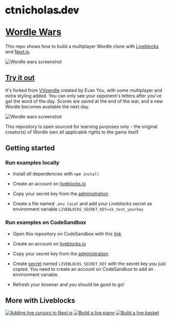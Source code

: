 ##

<svg xmlns="http://www.w3.org/2000/svg" width="230.379" height="26.539" viewBox="0 0 230.379 26.539" fill="currentColor">
<path d="M-520.5-93.429a8.19,8.19,0,0,1-4.226-1.147,8.631,8.631,0,0,1-3.141-3.229,9.639,9.639,0,0,1-1.191-4.87,10.054,10.054,0,0,1,1.191-5.108,7.965,7.965,0,0,1,3.141-3.106,8.775,8.775,0,0,1,4.226-1.05,8.065,8.065,0,0,1,3.362.653,7.13,7.13,0,0,1,2.391,1.712,7.158,7.158,0,0,1,1.42,2.329,7.175,7.175,0,0,1,.468,2.488l-5.647-.053a3.026,3.026,0,0,0-.609-1.385,1.687,1.687,0,0,0-1.42-.626,2.777,2.777,0,0,0-1.4.379,2.719,2.719,0,0,0-1.076,1.279,6.07,6.07,0,0,0-.415,2.488,5.963,5.963,0,0,0,.415,2.453,2.665,2.665,0,0,0,1.076,1.27,2.828,2.828,0,0,0,1.4.371,1.919,1.919,0,0,0,1.615-.556,2.282,2.282,0,0,0,.415-1.4h5.647a7.57,7.57,0,0,1-.829,3.494,6.4,6.4,0,0,1-2.514,2.62A8.341,8.341,0,0,1-520.5-93.429Zm16.851,0a7.962,7.962,0,0,1-3.1-.6,5.134,5.134,0,0,1-2.312-1.879,5.718,5.718,0,0,1-.873-3.291v-16.569h5.682v16.357a1.4,1.4,0,0,0,1.57,1.588,5.2,5.2,0,0,0,1.05-.115,9.877,9.877,0,0,0,1.3-.379l.829,3.935q-1.076.388-2.056.671A7.516,7.516,0,0,1-503.648-93.429Zm-8.346-14.293v-3.653h11.7v3.653Zm26.38,13.728v-10.129a2.753,2.753,0,0,0-.671-2.038,2.226,2.226,0,0,0-1.623-.662,3.122,3.122,0,0,0-1.782.547,3.694,3.694,0,0,0-1.3,1.756,8.755,8.755,0,0,0-.485,3.2h-1.712a17.425,17.425,0,0,1,.891-6.088,7.188,7.188,0,0,1,2.435-3.441,5.91,5.91,0,0,1,3.5-1.094,6.193,6.193,0,0,1,3.661,1.006,5.835,5.835,0,0,1,2.091,2.77,11.325,11.325,0,0,1,.671,4.041v10.129Zm-11.5,0v-17.381h4.976l.671,2.876v14.5Zm24.421-19.622a3.483,3.483,0,0,1-2.479-.821,3.029,3.029,0,0,1-.873-2.32,3.16,3.16,0,0,1,.873-2.338,3.353,3.353,0,0,1,2.479-.873,3.372,3.372,0,0,1,2.453.873,3.108,3.108,0,0,1,.9,2.338,2.981,2.981,0,0,1-.9,2.32A3.5,3.5,0,0,1-472.7-113.616Zm-2.823,19.622v-17.487h5.647v17.487Zm17.575.565a8.19,8.19,0,0,1-4.226-1.147,8.631,8.631,0,0,1-3.141-3.229,9.639,9.639,0,0,1-1.191-4.87,10.054,10.054,0,0,1,1.191-5.108,7.966,7.966,0,0,1,3.141-3.106,8.775,8.775,0,0,1,4.226-1.05,8.065,8.065,0,0,1,3.361.653,7.13,7.13,0,0,1,2.391,1.712,7.159,7.159,0,0,1,1.42,2.329,7.176,7.176,0,0,1,.468,2.488l-5.647-.053a3.025,3.025,0,0,0-.609-1.385,1.687,1.687,0,0,0-1.42-.626,2.777,2.777,0,0,0-1.4.379,2.719,2.719,0,0,0-1.076,1.279,6.07,6.07,0,0,0-.415,2.488,5.963,5.963,0,0,0,.415,2.453,2.666,2.666,0,0,0,1.076,1.27,2.828,2.828,0,0,0,1.4.371,1.919,1.919,0,0,0,1.615-.556,2.282,2.282,0,0,0,.415-1.4h5.647a7.57,7.57,0,0,1-.829,3.494,6.4,6.4,0,0,1-2.514,2.62A8.341,8.341,0,0,1-457.946-93.429Zm21.933-.565v-10.129a2.753,2.753,0,0,0-.671-2.038,2.226,2.226,0,0,0-1.623-.662,3.122,3.122,0,0,0-1.782.547,3.694,3.694,0,0,0-1.3,1.756,8.755,8.755,0,0,0-.485,3.2h-1.712a17.425,17.425,0,0,1,.891-6.088,7.188,7.188,0,0,1,2.435-3.441,5.91,5.91,0,0,1,3.5-1.094,6.193,6.193,0,0,1,3.661,1.006,5.835,5.835,0,0,1,2.091,2.77,11.324,11.324,0,0,1,.671,4.041v10.129Zm-11.5,0v-24.351h5.647v24.351Zm28.462.565a9.89,9.89,0,0,1-4.438-1,7.633,7.633,0,0,1-3.229-3.035,10.029,10.029,0,0,1-1.209-5.179,10.312,10.312,0,0,1,1.209-5.294,7.506,7.506,0,0,1,3.229-3.026,10.038,10.038,0,0,1,4.438-.979,9.751,9.751,0,0,1,4.358.979,7.543,7.543,0,0,1,3.2,3.026,10.311,10.311,0,0,1,1.209,5.294,10.029,10.029,0,0,1-1.209,5.179,7.672,7.672,0,0,1-3.2,3.035A9.608,9.608,0,0,1-419.055-93.429Zm-.212-4.923a3.23,3.23,0,0,0,1.579-.423,3.291,3.291,0,0,0,1.279-1.368,5.24,5.24,0,0,0,.512-2.5,5.2,5.2,0,0,0-.865-3.406,2.673,2.673,0,0,0-2.082-.988,3.431,3.431,0,0,0-1.615.423,3.251,3.251,0,0,0-1.323,1.385,5.448,5.448,0,0,0-.521,2.585,4.814,4.814,0,0,0,.909,3.317A2.826,2.826,0,0,0-419.267-98.352Zm11.84,4.358v-24.351h5.647v24.351Zm21.386,0-.723-4.641v-6.511a3.672,3.672,0,0,0-.476-2.029,2.292,2.292,0,0,0-2.029-.723,3.481,3.481,0,0,0-1.491.274,1.922,1.922,0,0,0-.847.723,1.851,1.851,0,0,0-.273.979h-6.105a5.592,5.592,0,0,1,.971-3.379,5.723,5.723,0,0,1,2.911-1.985,15.346,15.346,0,0,1,4.835-.653,11.076,11.076,0,0,1,4.35.776,6.032,6.032,0,0,1,2.814,2.329,7.134,7.134,0,0,1,.988,3.9v10.94Zm-5.47.565a8.845,8.845,0,0,1-3.926-.785,5.623,5.623,0,0,1-2.409-2.126,5.615,5.615,0,0,1-.812-2.964,4.278,4.278,0,0,1,.847-2.656A5.4,5.4,0,0,1-395.3-103.7a11.886,11.886,0,0,1,4.1-.618,19.159,19.159,0,0,1,2.62.159q1.138.159,2.338.388v3.176a17.652,17.652,0,0,0-1.826-.3A16.544,16.544,0,0,0-389.9-101a4.185,4.185,0,0,0-1.985.4,1.363,1.363,0,0,0-.732,1.3,1.4,1.4,0,0,0,.653,1.138,3.489,3.489,0,0,0,2.065.485,3.273,3.273,0,0,0,1.888-.476,2.587,2.587,0,0,0,.971-1.2,3.912,3.912,0,0,0,.282-1.429h1.323a10.329,10.329,0,0,1-.635,3.688,5.808,5.808,0,0,1-1.976,2.673A5.647,5.647,0,0,1-391.511-93.429Zm21.051,0a13.376,13.376,0,0,1-4.394-.662,6.375,6.375,0,0,1-2.973-1.994,5.13,5.13,0,0,1-1.05-3.361h5.1a1.368,1.368,0,0,0,.715,1.27,4.033,4.033,0,0,0,1.844.353A3.279,3.279,0,0,0-370.054-98a1.566,1.566,0,0,0,.688-.468.993.993,0,0,0,.229-.626.872.872,0,0,0-.318-.706,3.719,3.719,0,0,0-.988-.529l-4.217-1.641a7.463,7.463,0,0,1-2.885-1.967,4.226,4.226,0,0,1-1.015-2.832,4.33,4.33,0,0,1,2.135-3.741,10.387,10.387,0,0,1,5.841-1.429,7.915,7.915,0,0,1,5.347,1.623,5.28,5.28,0,0,1,1.888,4.129h-5.17a1.261,1.261,0,0,0-.476-.979,2.414,2.414,0,0,0-1.588-.415,2.944,2.944,0,0,0-1.447.3.9.9,0,0,0-.529.794q0,.671,1.112,1.059l4.8,1.923a7.868,7.868,0,0,1,2.806,1.765,3.657,3.657,0,0,1,1.023,2.647,4.431,4.431,0,0,1-1,2.744,7.232,7.232,0,0,1-2.726,2.109A9.112,9.112,0,0,1-370.46-93.429Zm7.94-3.847a3.527,3.527,0,0,1,1.05-2.612,3.705,3.705,0,0,1,2.726-1.041,3.858,3.858,0,0,1,2.77,1.041,3.454,3.454,0,0,1,1.094,2.612,3.371,3.371,0,0,1-1.094,2.585,3.915,3.915,0,0,1-2.77,1.015,3.741,3.741,0,0,1-2.726-1.023A3.447,3.447,0,0,1-362.519-97.276Zm16.269,3.847a7.483,7.483,0,0,1-4.1-1.173,8.22,8.22,0,0,1-2.92-3.282,10.629,10.629,0,0,1-1.076-4.9,10.664,10.664,0,0,1,1.023-4.808,7.991,7.991,0,0,1,2.77-3.2,6.981,6.981,0,0,1,3.917-1.147,5.833,5.833,0,0,1,3.335.926,5.692,5.692,0,0,1,2.091,2.788,13.132,13.132,0,0,1,.715,4.667h-1.57a3.322,3.322,0,0,0-.432-1.72,3.106,3.106,0,0,0-1.138-1.138,3.094,3.094,0,0,0-1.57-.406,3.314,3.314,0,0,0-1.9.529,3.321,3.321,0,0,0-1.191,1.447,5.052,5.052,0,0,0-.406,2.065,5.344,5.344,0,0,0,.415,2.153,3.489,3.489,0,0,0,1.191,1.5,3.075,3.075,0,0,0,1.818.547,2.852,2.852,0,0,0,1.562-.468,3.659,3.659,0,0,0,1.191-1.244,3.27,3.27,0,0,0,.459-1.694h1.57a12.523,12.523,0,0,1-.8,4.844,6.253,6.253,0,0,1-2.117,2.806A4.885,4.885,0,0,1-346.25-93.429Zm5.294-.565-1.112-4.535v-19.816h5.717v24.351Zm15.846.565a7.987,7.987,0,0,1-4.111-1.129,8.527,8.527,0,0,1-3.114-3.229,9.922,9.922,0,0,1-1.191-4.976,9.734,9.734,0,0,1,1.182-4.932,8.28,8.28,0,0,1,3.106-3.15,8.216,8.216,0,0,1,4.129-1.094,7.927,7.927,0,0,1,3.811.873,7.231,7.231,0,0,1,2.62,2.356,8.366,8.366,0,0,1,1.306,3.344,9.98,9.98,0,0,1-.132,3.838h-11.558v-2.859h7.429l-.812.529a5.283,5.283,0,0,0-.044-1.253,3.713,3.713,0,0,0-.379-1.173,2.224,2.224,0,0,0-.8-.865,2.47,2.47,0,0,0-1.332-.326,2.791,2.791,0,0,0-1.562.432,2.8,2.8,0,0,0-1.023,1.253,4.956,4.956,0,0,0-.362,2v2.223a5.27,5.27,0,0,0,.318,1.923,2.731,2.731,0,0,0,.944,1.262,2.639,2.639,0,0,0,1.579.45,2.794,2.794,0,0,0,1.359-.318,1.709,1.709,0,0,0,.812-1.006h5.611a6.4,6.4,0,0,1-1.3,2.947,7.248,7.248,0,0,1-2.682,2.1A8.836,8.836,0,0,1-325.111-93.429Zm7.923-17.945h6.546l2.841,12.564h-.247l2.841-12.564h6.529l-6.017,17.381h-6.476Z" transform="translate(529.057 119.968)"/>
</svg>


# [Wordle Wars](https://wordlewars.ctnicholas.dev)

This repo shows how to build a multiplayer Wordle clone with [Liveblocks](https://liveblocks.io) and [Next.js](https://nextjs.org/).

![Wordle wars screenshot](https://wordlewars.ctnicholas.dev/screenshot.png)

## [Try it out](https://wordlewars.ctnicholas.dev)


It's forked from [VVowrdle](https://github.com/yyx990803/vue-wordle) created by Evan You, with some multiplayer and extra styling added.
You can only see your opponent's letters after you've got the word of the day. Scores are saved at the end of the war,
and a new Wordle becomes available the next day.

![Wordle wars screenshot](https://wordlewars.ctnicholas.dev/screenshot-visible.png)

This repository is open sourced for learning purposes only - the original creator(s) of Wordle own all applicable rights to the game itself.

## Getting started

### Run examples locally

- Install all dependencies with `npm install`

- Create an account on [liveblocks.io](https://liveblocks.io/dashboard)

- Copy your secret key from the [administration](https://liveblocks.io/dashboard/apikeys)

- Create a file named `.env.local` and add your Liveblocks secret as environment variable `LIVEBLOCKS_SECRET_KEY=sk_test_yourkey`

### Run examples on CodeSandbox

- Open this repository on CodeSandbox with this [link](https://codesandbox.io/s/live-basket-with-liveblocks-next-js-xh3bm)

- Create an account on [liveblocks.io](https://liveblocks.io/dashboard)

- Copy your secret key from the [administration](https://liveblocks.io/dashboard/apikeys)

- Create [secret](https://codesandbox.io/docs/secrets) named `LIVEBLOCKS_SECRET_KEY` with the secret key you just copied. You need to create an account on CodeSandbox to add an environment variable.

- Refresh your browser and you should be good to go!


## More with Liveblocks
[![Adding live cursors to Next.js](https://www.ctnicholas.dev/images/custom-thumbnails/live-cursors-with-liveblocks.png)](https://www.ctnicholas.dev/articles/live-cursors-with-liveblocks)
[![Build a live piano](https://livepiano.ctnicholas.dev/screenshot.png)](https://livepiano.ctnicholas.dev)
[![Build a live basket](https://livebasket.ctnicholas.dev/screenshot.png)](https://livebasket.ctnicholas.dev)
